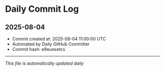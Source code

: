 # Daily Commit Log

## 2025-08-04

- Commit created at: 2025-08-04 11:00:00 UTC
- Automated by Daily GitHub Committer
- Commit hash: e9euesetcs

---
*This file is automatically updated daily*